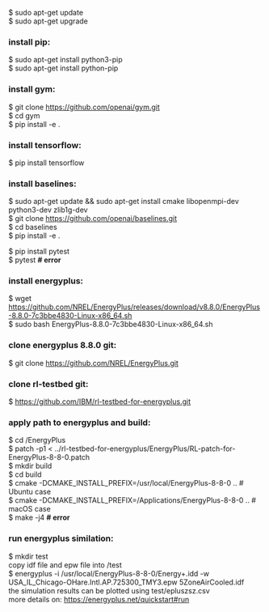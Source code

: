 $ sudo apt-get update  
$ sudo apt-get upgrade  

### install pip:  
$ sudo apt-get install python3-pip  
$ sudo apt-get install python-pip  

### install gym:  
$ git clone https://github.com/openai/gym.git  
$ cd gym  
$ pip install -e .  

### install tensorflow:  
$ pip install tensorflow  

### install baselines:  
$ sudo apt-get update && sudo apt-get install cmake libopenmpi-dev python3-dev zlib1g-dev  
$ git clone https://github.com/openai/baselines.git  
$ cd baselines  
$ pip install -e .  

$ pip install pytest  
$ pytest    __# error__  

### install energyplus:  
$ wget https://github.com/NREL/EnergyPlus/releases/download/v8.8.0/EnergyPlus-8.8.0-7c3bbe4830-Linux-x86_64.sh  
$ sudo bash EnergyPlus-8.8.0-7c3bbe4830-Linux-x86_64.sh  

### clone energyplus 8.8.0 git:  
$ git clone https://github.com/NREL/EnergyPlus.git  

### clone rl-testbed git:  
$ https://github.com/IBM/rl-testbed-for-energyplus.git  

### apply path to energyplus and build:  
$ cd <WORKING-DIRECTORY>/EnergyPlus  
$ patch -p1 < ../rl-testbed-for-energyplus/EnergyPlus/RL-patch-for-EnergyPlus-8-8-0.patch  
$ mkdir build  
$ cd build  
$ cmake -DCMAKE_INSTALL_PREFIX=/usr/local/EnergyPlus-8-8-0 ..    # Ubuntu case  
$ cmake -DCMAKE_INSTALL_PREFIX=/Applications/EnergyPlus-8-8-0 .. # macOS case  
$ make -j4    __# error__                                                                                          
                                                                                                                 
### run energyplus similation:  
$ mkdir test  
copy idf file and epw file into /test  
$ energyplus -i /usr/local/EnergyPlus-8-8-0/Energy+.idd -w USA_IL_Chicago-OHare.Intl.AP.725300_TMY3.epw 5ZoneAirCooled.idf  
the simulation results can be plotted using test/epluszsz.csv  
more details on: https://energyplus.net/quickstart#run  

